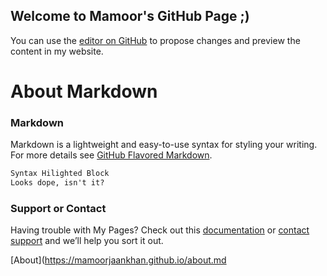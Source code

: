 ## Welcome to Mamoor's GitHub Page ;)

You can use the [editor on GitHub](https://github.com/MamoorJaanKhan/mamoorjaankhan.github.io) to propose changes and preview the content in my website.

# About Markdown

### Markdown

Markdown is a lightweight and easy-to-use syntax for styling your writing.
For more details see [GitHub Flavored Markdown](https://guides.github.com/features/mastering-markdown/).

```markdown
Syntax Hilighted Block
Looks dope, isn't it?
```

### Support or Contact

Having trouble with My Pages? Check out this [documentation](https://help.github.com/categories/github-pages-basics/) or [contact support](https://github.com/contact) and we’ll help you sort it out.


[About](https://mamoorjaankhan.github.io/about.md
